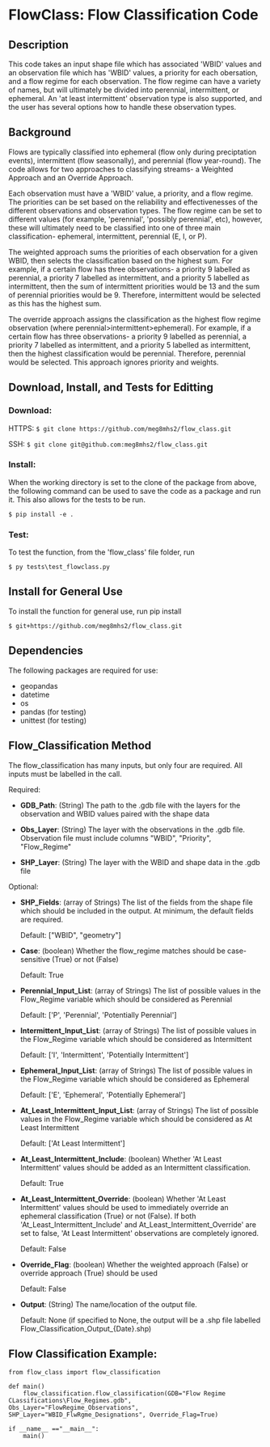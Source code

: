 # FlowClass: Flow Classification Code
## Description
This code takes an input shape file which has associated 'WBID' values and an observation file which has 'WBID' values, a priority for each obersation, and a flow regime for each observation. The flow regime can have a variety of names, but will ultimately be divided into perennial, intermittent, or ephemeral. An 'at least intermittent' observation type is also supported, and the user has several options how to handle these observation types.

## Background
Flows are typically classified into ephemeral (flow only during preciptation events), intermittent (flow seasonally), and perennial (flow year-round). The code allows for two approaches to classifying streams- a Weighted Approach and an Override Approach.

Each observation must have a 'WBID' value, a priority, and a flow regime. The priorities can be set based on the reliability and effectivenesses of the different observations and observation types. The flow regime can be set to different values (for example, 'perennial', 'possibly perennial', etc), however, these will ultimately need to be classified into one of three main classification- ephemeral, intermittent, perennial (E, I, or P). 

The weighted approach sums the priorities of each observation for a given WBID, then selects the classification based on the highest sum. For example, if a certain flow has three observations- a priority 9 labelled as perennial, a priority 7 labelled as intermittent, and a priority 5 labelled as intermittent, then the sum of intermittent priorities would be 13 and the sum of perennial priorities would be 9. Therefore, intermittent would be selected as this has the highest sum.

The override approach assigns the classification as the highest flow regime observation (where perennial>intermittent>ephemeral). For example, if a certain flow has three observations- a priority 9 labelled as perennial, a priority 7 labelled as intermittent, and a priority 5 labelled as intermittent, then the highest classification would be perennial. Therefore, perennial would be selected. This approach ignores priority and weights.

## Download, Install, and Tests for Editting
### Download:
HTTPS: ``` $ git clone https://github.com/meg8mhs2/flow_class.git ```

SSH: ``` $ git clone git@github.com:meg8mhs2/flow_class.git ```

### Install:
When the working directory is set to the clone of the package from above, the following command can be used to save the code as a package and run it. This also allows for the tests to be run.

``` $ pip install -e . ```

### Test:
To test the function, from the 'flow_class' file folder, run 

``` $ py tests\test_flowclass.py ```

## Install for General Use
To install the function for general use, run pip install 

```$ git+https://github.com/meg8mhs2/flow_class.git ```

## Dependencies
The following packages are required for use:
* geopandas
* datetime
* os
* pandas (for testing)
* unittest (for testing)

## Flow_Classification Method

The flow_classification has many inputs, but only four are required. All inputs must be labelled in the call.

Required:
* **GDB_Path**: (String) The path to the .gdb file with the layers for the observation and WBID values paired with the shape data
    
* **Obs_Layer**: (String) The layer with the observations in the .gdb file. Observation file must include columns "WBID", "Priority", "Flow_Regime"

* **SHP_Layer**: (String) The layer with the WBID and shape data in the .gdb file

Optional:
* **SHP_Fields**: (array of Strings) The list of the fields from the shape file which should be included in the output. At minimum, the default fields are required.

    Default: ["WBID", "geometry"]

* **Case**: (boolean) Whether the flow_regime matches should be case-sensitive (True) or not (False)
    
    Default: True

* **Perennial_Input_List**: (array of Strings) The list of possible values in the Flow_Regime variable which should be considered as Perennial
    
    Default: ['P', 'Perennial', 'Potentially Perennial']

* **Intermittent_Input_List**: (array of Strings) The list of possible values in the Flow_Regime variable which should be considered as Intermittent
    
    Default: ['I', 'Intermittent', 'Potentially Intermittent']

* **Ephemeral_Input_List**: (array of Strings) The list of possible values in the Flow_Regime variable which should be considered as Ephemeral

    Default: ['E', 'Ephemeral', 'Potentially Ephemeral']

* **At_Least_Intermittent_Input_List**: (array of Strings) The list of possible values in the Flow_Regime variable which should be considered as At Least Intermittent
    
    Default: ['At Least Intermittent']

* **At_Least_Intermittent_Include**: (boolean) Whether 'At Least Intermittent' values should be added as an Intermittent classification. 

    Default: True

* **At_Least_Intermittent_Override**: (boolean) Whether 'At Least Intermittent' values should be used to immediately override an ephemeral classification (True) or not (False). If both 'At_Least_Intermittent_Include' and At_Least_Intermittent_Override' are set to false, 'At Least Intermittent' observations are completely ignored.

    Default: False

* **Override_Flag**: (boolean) Whether the weighted approach (False) or override approach (True) should be used

    Default: False

* **Output**: (String) The name/location of the output file.

    Default: None (if specified to None, the output will be a .shp file labelled Flow_Classification_Output_{Date}.shp)

## Flow Classification Example:

```
from flow_class import flow_classification

def main()
    flow_classification.flow_classification(GDB="Flow Regime CLassifications\Flow_Regimes.gdb", Obs_Layer="FlowRegime_Observations", SHP_Layer="WBID_FlwRgme_Designations", Override_Flag=True)

if __name__ =="__main__":
    main()
```